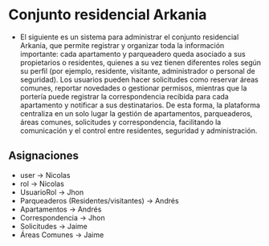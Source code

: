 # Conjunto residencial Arkania

- El siguiente es un sistema para administrar el conjunto residencial Arkania, que permite registrar y organizar toda la información importante: cada apartamento y parqueadero queda asociado a sus propietarios o residentes, quienes a su vez tienen diferentes roles según su perfil (por ejemplo, residente, visitante, administrador o personal de seguridad). Los usuarios pueden hacer solicitudes como reservar áreas comunes, reportar novedades o gestionar permisos, mientras que la portería puede registrar la correspondencia recibida para cada apartamento y notificar a sus destinatarios. De esta forma, la plataforma centraliza en un solo lugar la gestión de apartamentos, parqueaderos, áreas comunes, solicitudes y correspondencia, facilitando la comunicación y el control entre residentes, seguridad y administración.

## Asignaciones

- user -> Nicolas
- rol -> Nicolas
- UsuarioRol -> Jhon
- Parqueaderos (Residentes/visitantes) -> Andrés
- Apartamentos -> Andrés
- Correspondencia -> Jhon
- Solicitudes -> Jaime
- Áreas Comunes -> Jaime
